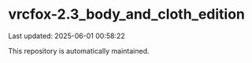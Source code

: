 # vrcfox-2.3_body_and_cloth_edition

Last updated: 2025-06-01 00:58:22

This repository is automatically maintained.
